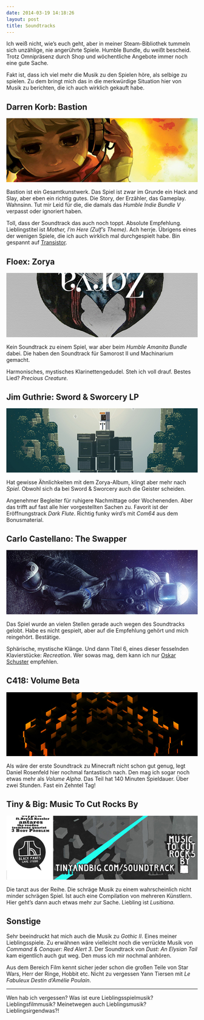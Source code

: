```yaml
---
date: 2014-03-19 14:18:26
layout: post
title: Soundtracks
---
```

Ich weiß nicht, wie’s euch geht, aber in meiner Steam-Bibliothek tummeln sich unzählige, nie angerührte Spiele. Humble Bundle, du weißt bescheid. Trotz Omnipräsenz durch Shop und wöchentliche Angebote immer noch eine gute Sache.

Fakt ist, dass ich viel mehr die Musik zu den Spielen höre, als selbige zu spielen. Zu dem bringt mich das in die merkwürdige Situation hier von Musik zu berichten, die ich auch wirklich gekauft habe.

## Darren Korb: Bastion

[![Darren Korb: Bastion Soundtrack](/img/posts/darren-korb-bastion-soundtrack-cover.jpg)](http://supergiantgames.bandcamp.com/album/bastion-original-soundtrack/)

Bastion ist ein Gesamtkunstwerk. Das Spiel ist zwar im Grunde ein Hack and Slay, aber eben ein richtig gutes. Die Story, der Erzähler, das Gameplay. Wahnsinn. Tut mir Leid für die, die damals das _Humble Indie Bundle V_ verpasst oder ignoriert haben.

Toll, dass der Soundtrack das auch noch toppt. Absolute Empfehlung. Lieblingstitel ist _Mother, I’m Here (Zulf’s Theme)_. Ach herrje. Übrigens eines der wenigen Spiele, die ich auch wirklich mal durchgespielt habe. Bin gespannt auf [Transistor](http://supergiantgames.com/index.php/transistor/).

## Floex: Zorya

[![Floex: Zorya](/img/posts/floex-zorya-cover.jpg)](http://store.floex.cz/album/zorya/)

Kein Soundtrack zu einem Spiel, war aber beim _Humble Amanita Bundle_ dabei. Die haben den Soundtrack für Samorost II und Machinarium gemacht.

Harmonisches, mystisches Klarinettengedudel. Steh ich voll drauf. Bestes Lied? _Precious Creature._

## Jim Guthrie: Sword & Sworcery LP

[![Jim Guthrie: Sword & Sworcery LP](/img/posts/jim-guthrie-sword-and-sworcery-lp-cover.jpg)](http://jimguthrie.bandcamp.com/album/sword-sworcery-lp-the-ballad-of-the-space-babies/)

Hat gewisse Ähnlichkeiten mit dem Zorya-Album, klingt aber mehr nach _Spiel_. Obwohl sich da bei Sword & Sworcery auch die Geister scheiden.

Angenehmer Begleiter für ruhigere Nachmittage oder Wochenenden. Aber das trifft auf fast alle hier vorgestellten Sachen zu. Favorit ist der Eröffnungstrack _Dark Flute_. Richtig funky wird’s mit _Com64_ aus dem Bonusmaterial.

## Carlo Castellano: The Swapper

[![Carlo Castellano: The Swapper](/img/posts/carlo-castellano-the-swapper-soundtrack-cover.jpg)](http://store.carlocastellano.cc/album/the-swapper-original-soundtrack/)

Das Spiel wurde an vielen Stellen gerade auch wegen des Soundtracks gelobt. Habe es nicht gespielt, aber auf die Empfehlung gehört und mich reingehört. Bestätige.

Sphärische, mystische Klänge. Und dann Titel 6, eines dieser fesselnden Klavierstücke: _Recreation_. Wer sowas mag, dem kann ich nur [Oskar Schuster](https://soundcloud.com/oskarschuster/) empfehlen.

## C418: Volume Beta

[![C418: Volume Beta](/img/posts/c418-volume-beta-cover.jpg)](http://c418.bandcamp.com/album/minecraft-volume-beta/)

Als wäre der erste Soundtrack zu Minecraft nicht schon gut genug, legt Daniel Rosenfeld hier nochmal fantastisch nach. Den mag ich sogar noch etwas mehr als _Volume Alpha_. Das Teil hat 140 Minuten Spieldauer. Über zwei Stunden. Fast ein Zehntel Tag!

## Tiny & Big: Music To Cut Rocks By

[![Tiny & Big: Music To Cut Rocks By](/img/posts/tiny-and-big-soundtrack-cover.jpg)](http://blackpantsgamestudio.bandcamp.com/album/tiny-big-soundtrack/)

Die tanzt aus der Reihe. Die schräge Musik zu einem wahrscheinlich nicht minder schrägen Spiel. Ist auch eine Compilation von mehreren Künstlern. Hier geht’s dann auch etwas mehr zur Sache. Liebling ist _Lusitiana_.

## Sonstige

Sehr beeindruckt hat mich auch die Musik zu _Gothic II_. Eines meiner Lieblingsspiele. Zu erwähnen wäre vielleicht noch die verrückte Musik von _Command & Conquer: Red Alert 3_. Der Soundtrack von _Dust: An Elysian Tail_ kam eigentlich auch gut weg. Den muss ich mir nochmal anhören.

Aus dem Bereich Film kennt sicher jeder schon die großen Teile von Star Wars, Herr der Ringe, Hobbit etc. Nicht zu vergessen Yann Tiersen mit _Le Fabuleux Destin d’Amélie Poulain_.

---

Wen hab ich vergessen? Was ist eure Lieblingsspielmusik? Lieblingsfilmmusik? Meinetwegen auch Lieblingsmusik? Lieblingsirgendwas?!
